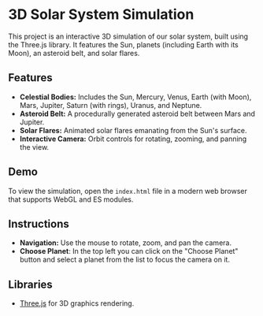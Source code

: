 # 3D Solar System Simulation

This project is an interactive 3D simulation of our solar system, built using the Three.js library. It features the Sun, planets (including Earth with its Moon), an asteroid belt, and solar flares.

## Features

*   **Celestial Bodies:** Includes the Sun, Mercury, Venus, Earth (with Moon), Mars, Jupiter, Saturn (with rings), Uranus, and Neptune.
*   **Asteroid Belt:** A procedurally generated asteroid belt between Mars and Jupiter.
*   **Solar Flares:** Animated solar flares emanating from the Sun's surface.
*   **Interactive Camera:** Orbit controls for rotating, zooming, and panning the view.

## Demo

To view the simulation, open the `index.html` file in a modern web browser that supports WebGL and ES modules.

## Instructions

*   **Navigation:** Use the mouse to rotate, zoom, and pan the camera.
* **Choose Planet**: In the top left you can click on the "Choose Planet" button and select a planet from the list to focus the camera on it.

## Libraries

*   [Three.js](https://threejs.org/) for 3D graphics rendering.
